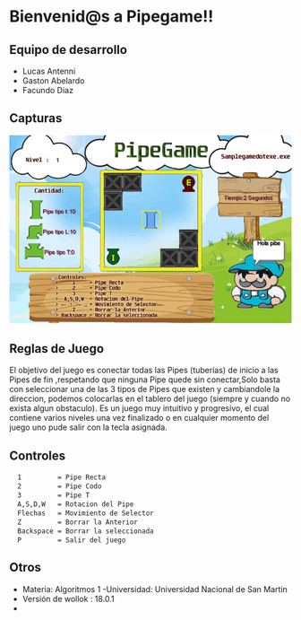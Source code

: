 #  Bienvenid@s a Pipegame!!

 ## Equipo de desarrollo 

 - Lucas Antenni 
 - Gaston Abelardo 
 - Facundo Diaz 

 ## Capturas 

 ![Animacion del juego](pipegamegif.gif) 

 ## Reglas de Juego 

El objetivo del juego es conectar todas las Pipes (tuberías) de inicio a las Pipes de fin ,respetando que ninguna Pipe quede sin conectar,Solo basta con seleccionar una de las 3 tipos de Pipes que existen y cambiandole la direccion, podemos colocarlas en el tablero del juego (siempre y cuando no exista algun obstaculo).
Es un juego muy intuitivo y progresivo, el cual contiene varios niveles una vez finalizado o en cualquier momento del juego uno pude salir con la tecla asignada.

 ## Controles
      1         = Pipe Recta
      2         = Pipe Codo
      3         = Pipe T
      A,S,D,W   = Rotacion del Pipe
      Flechas   = Movimiento de Selector
      Z         = Borrar la Anterior
      Backspace = Borrar la seleccionada
      P         = Salir del juego
 

 ## Otros 

 - Materia: Algoritmos 1
 -Universidad: Universidad Nacional de San Martin 
 - Versión de wollok : 18.0.1
 -
